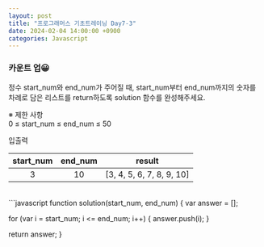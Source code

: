 ```yaml
---
layout: post
title: "프로그래머스 기초트레이닝 Day7-3"
date: 2024-02-04 14:00:00 +0900
categories: Javascript
---
```


### 카운트 업😀

정수 start_num와 end_num가 주어질 때, start_num부터 end_num까지의 숫자를 차례로 담은 리스트를 return하도록 solution 함수를 완성해주세요.<br>

※ 제한 사항<br>
0 ≤ start_num ≤ end_num ≤ 50<br>

입출력 <br>

|start_num| end_num|result|
|:---:|:---:|:---:|
|3|10|[3, 4, 5, 6, 7, 8, 9, 10]|

<br>
```javascript
function solution(start_num, end_num) {
  var answer = [];

  for (var i = start_num; i <= end_num; i++) {
    answer.push(i);
  }

  return answer;
}
```
